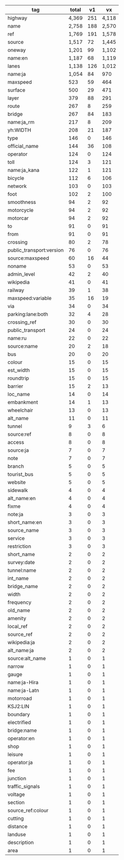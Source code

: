tag | total | v1 | vx
--- | --- | --- | ---
highway | 4,369 | 251 | 4,118
name | 2,758 | 188 | 2,570
ref | 1,769 | 191 | 1,578
source | 1,517 | 72 | 1,445
oneway | 1,201 | 99 | 1,102
name:en | 1,187 | 68 | 1,119
lanes | 1,138 | 126 | 1,012
name:ja | 1,054 | 84 | 970
maxspeed | 523 | 59 | 464
surface | 500 | 29 | 471
layer | 379 | 88 | 291
route | 267 | 8 | 259
bridge | 267 | 84 | 183
name:ja_rm | 217 | 8 | 209
yh:WIDTH | 208 | 21 | 187
type | 146 | 0 | 146
official_name | 144 | 36 | 108
operator | 124 | 0 | 124
toll | 124 | 3 | 121
name:ja_kana | 122 | 1 | 121
bicycle | 112 | 6 | 106
network | 103 | 0 | 103
foot | 102 | 2 | 100
smoothness | 94 | 2 | 92
motorcycle | 94 | 2 | 92
motorcar | 94 | 2 | 92
to | 91 | 0 | 91
from | 91 | 0 | 91
crossing | 80 | 2 | 78
public_transport:version | 76 | 0 | 76
source:maxspeed | 60 | 16 | 44
noname | 53 | 0 | 53
admin_level | 42 | 2 | 40
wikipedia | 41 | 0 | 41
railway | 39 | 1 | 38
maxspeed:variable | 35 | 16 | 19
via | 34 | 0 | 34
parking:lane:both | 32 | 4 | 28
crossing_ref | 30 | 0 | 30
public_transport | 24 | 0 | 24
name:ru | 22 | 0 | 22
source:name | 20 | 2 | 18
bus | 20 | 0 | 20
colour | 15 | 0 | 15
est_width | 15 | 0 | 15
roundtrip | 15 | 0 | 15
barrier | 15 | 2 | 13
loc_name | 14 | 0 | 14
embankment | 14 | 1 | 13
wheelchair | 13 | 0 | 13
alt_name | 11 | 0 | 11
tunnel | 9 | 3 | 6
source:ref | 8 | 0 | 8
access | 8 | 0 | 8
source:ja | 7 | 0 | 7
note | 7 | 0 | 7
branch | 5 | 0 | 5
tourist_bus | 5 | 0 | 5
website | 5 | 0 | 5
sidewalk | 4 | 0 | 4
alt_name:en | 4 | 0 | 4
fixme | 4 | 0 | 4
note:ja | 3 | 0 | 3
short_name:en | 3 | 0 | 3
source_name | 3 | 0 | 3
service | 3 | 0 | 3
restriction | 3 | 0 | 3
short_name | 2 | 0 | 2
survey:date | 2 | 0 | 2
tunnel:name | 2 | 0 | 2
int_name | 2 | 0 | 2
bridge_name | 2 | 0 | 2
width | 2 | 0 | 2
frequency | 2 | 0 | 2
old_name | 2 | 0 | 2
amenity | 2 | 0 | 2
local_ref | 2 | 0 | 2
source_ref | 2 | 0 | 2
wikipedia:ja | 2 | 0 | 2
alt_name:ja | 2 | 0 | 2
source:alt_name | 1 | 0 | 1
narrow | 1 | 0 | 1
gauge | 1 | 0 | 1
name:ja-Hira | 1 | 0 | 1
name:ja-Latn | 1 | 0 | 1
motorroad | 1 | 0 | 1
KSJ2:LIN | 1 | 0 | 1
boundary | 1 | 0 | 1
electrified | 1 | 0 | 1
bridge:name | 1 | 0 | 1
operator:en | 1 | 0 | 1
shop | 1 | 0 | 1
leisure | 1 | 0 | 1
operator:ja | 1 | 0 | 1
fee | 1 | 0 | 1
junction | 1 | 0 | 1
traffic_signals | 1 | 0 | 1
voltage | 1 | 0 | 1
section | 1 | 0 | 1
source_ref:colour | 1 | 0 | 1
cutting | 1 | 0 | 1
distance | 1 | 0 | 1
landuse | 1 | 0 | 1
description | 1 | 0 | 1
area | 1 | 0 | 1
